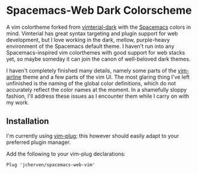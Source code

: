 # Spacemacs-Web Dark Colorscheme

A vim colortheme forked from [vimterial-dark](https://github.com/larsbs/vimterial-dark) with the [Spacemacs](http://spacemacs.org) colors in mind. Vimterial has great syntax targeting and plugin support for web development, but I love working in the dark, mellow, purple-heavy environment of the Spacemacs default theme. I haven't run into any Spacemacs-inspired vim colorthemes with good support for web stacks yet, so maybe someday it can join the canon of well-beloved dark themes.

I haven't completely finished many details, namely some parts of the [vim-airline](https://github.com/vim-airline/vim-airline) theme and a few parts of the vim UI. The most glaring thing I've left unfinished is the naming of the global color definitions, which do not accurately reflect the color names at the moment. In a shamefully sloppy fashion, I'll address these issues as I encounter them while I carry on with my work.

## Installation
I'm currently using [vim-plug](https://github.com/junegunn/vim-plug); this however should easily adapt to your preferred plugin manager.

Add the following to your vim-plug declarations:
```
Plug 'jcherven/spacemacs-web-vim'
```

